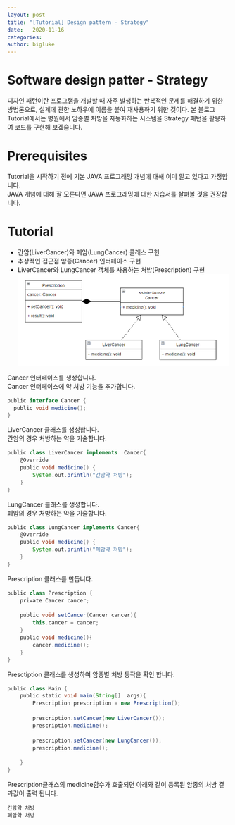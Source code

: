 ```yaml
---
layout: post
title: "[Tutorial] Design pattern - Strategy"
date:   2020-11-16
categories:
author: bigluke
---
```


# Software design patter - Strategy
디자인 패턴이란 프로그램을 개발할 때 자주 발생하는 반복적인 문제를 해결하기 위한 방법론으로, 설계에 관한 노하우에 이름을 붙여 재사용하기 위한 것이다.
본 블로그 Tutorial에서는 병원에서 암종별 처방을 자동화하는 시스템을 Strategy 패턴을 활용하여 코드를 구현해 보겠습니다.

# Prerequisites
Tutorial을 시작하기 전에 기본 JAVA 프로그래밍 개념에 대해 이미 알고 있다고 가정합니다.  
JAVA 개념에 대해 잘 모른다면 JAVA 프로그래밍에 대한 자습서를 살펴볼 것을 권장합니다.


# Tutorial
  * 간암(LiverCancer)와 폐암(LungCancer) 클래스 구현  
  * 추상적인 접근점 암종(Cancer) 인터페이스 구현  
  * LiverCancer와 LungCancer 객체를 사용하는 처방(Prescription) 구현  
![img1](/assets/img/2020-11-16-strategy-tutorial-img1.png)


Cancer 인터페이스를 생성합니다.    
Cancer 인터페이스에 약 처방 기능을 추가합니다.
```groovy
public interface Cancer {
  public void medicine();
}
```

LiverCancer 클래스를 생성합니다.  
간암의 경우 처방하는 약을 기술합니다.
```groovy
public class LiverCancer implements  Cancer{
	@Override
	public void medicine() {
		System.out.println("간암약 처방");
	}
}
```
LungCancer 클래스를 생성합니다.  
폐암의 경우 처방하는 약을 기술합니다.
```groovy
public class LungCancer implements Cancer{
	@Override
	public void medicine() {
		System.out.println("폐암약 처방");
	}
}
```

Prescription 클래스를 만듭니다.
```groovy
public class Prescription {
	private Cancer cancer;

	public void setCancer(Cancer cancer){
		this.cancer = cancer;
	}
	public void medicine(){
		cancer.medicine();
	}
}
```

Presctiption 클래스를 생성하여 암종별 처방 동작을 확인 합니다.
```groovy
public class Main {
	public static void main(String[]  args){
		Prescription prescription = new Prescription();

		prescription.setCancer(new LiverCancer());
		prescription.medicine();

		prescription.setCancer(new LungCancer());
		prescription.medicine();

	}
}
```

Prescription클래스의 medicine함수가 호출되면 아래와 같이 등록된 암종의 처방 결과값이 출력 됩니다.
```
간암약 처방  
폐암약 처방
```





